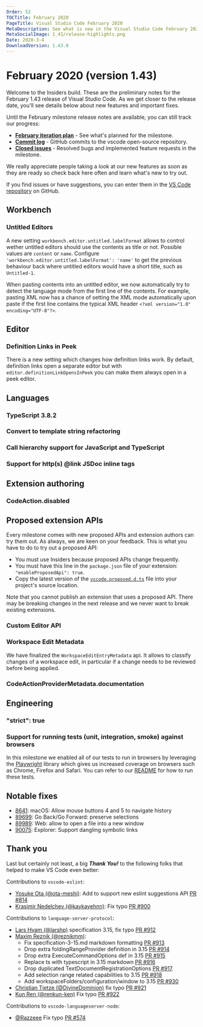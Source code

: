 ```yaml
---
Order: 52
TOCTitle: February 2020
PageTitle: Visual Studio Code February 2020
MetaDescription: See what is new in the Visual Studio Code February 2020 Release (1.43)
MetaSocialImage: 1_43/release-highlights.png
Date: 2020-3-4
DownloadVersion: 1.43.0
---
```

# February 2020 (version 1.43)

<!-- DOWNLOAD_LINKS_PLACEHOLDER -->

Welcome to the Insiders build. These are the preliminary notes for the February 1.43 release of Visual Studio Code. As we get closer to the release date, you'll see details below about new features and important fixes.

Until the February milestone release notes are available, you can still track our progress:

* **[February iteration plan](https://github.com/microsoft/vscode/issues/90371)** - See what's planned for the milestone.
* **[Commit log](https://github.com/Microsoft/vscode/commits/master)** - GitHub commits to the vscode open-source repository.
* **[Closed issues](https://github.com/Microsoft/vscode/issues?q=is%3Aissue+milestone%3A%22February+2020%22+is%3Aclosed)** - Resolved bugs and implemented feature requests in the milestone.

We really appreciate people taking a look at our new features as soon as they are ready so check back here often and learn what's new to try out.

If you find issues or have suggestions, you can enter them in the [VS Code repository](https://github.com/Microsoft/vscode/issues) on GitHub.

## Workbench

### Untitled Editors

A new setting `workbench.editor.untitled.labelFormat` allows to control wether untitled editors should use the contents as title or not. Possible values are `content` or `name`. Configure `'workbench.editor.untitled.labelFormat': 'name'` to get the previous behaviour back where untitled editors would have a short title, such as `Untitled-1`.

When pasting contents into an untitled editor, we now automatically try to detect the language mode from the first line of the contents. For example, pasting XML now has a chance of setting the XML mode automatically upon paste if the first line contains the typical XML header `<?xml version="1.0" encoding="UTF-8"?>`.

## Editor

### Definition Links in Peek

There is a new setting which changes how definition links work. By default, definition links open a separate editor but with `editor.definitionLinkOpensInPeek` you can make them always open in a peek editor.

## Languages

### TypeScript 3.8.2

<!-- TODO mjbvz -->

### Convert to template string refactoring

<!-- TODO mjbvz -->

### Call hierarchy support for JavaScript and TypeScript

<!-- TODO mjbvz -->

### Support for http(s) @link JSDoc inline tags

<!-- TODO mjbvz -->

## Extension authoring

### CodeAction.disabled

<!-- TODO mjbvz -->

## Proposed extension APIs

Every milestone comes with new proposed APIs and extension authors can try them out. As always, we are keen on your feedback. This is what you have to do to try out a proposed API:

* You must use Insiders because proposed APIs change frequently.
* You must have this line in the `package.json` file of your extension: `"enableProposedApi": true`.
* Copy the latest version of the [`vscode.proposed.d.ts`](https://github.com/Microsoft/vscode/blob/master/src/vs/vscode.proposed.d.ts) file into your project's source location.

Note that you cannot publish an extension that uses a proposed API. There may be breaking changes in the next release and we never want to break existing extensions.

### Custom Editor API

<!-- TODO mjbvz -->

### Workspace Edit Metadata

We have finalized the `WorkspaceEditEntryMetadata` api. It allows to classify changes of a workspace edit, in particular if a change needs to be reviewed before being applied.

### CodeActionProviderMetadata.documentation

<!-- TODO mjbvz -->

## Engineering

### "strict": true

### Support for running tests (unit, integration, smoke) against browsers

In this milestone we enabled all of our tests to run in browsers by leveraging the [Playwright](https://github.com/microsoft/playwright) library which gives us increased coverage on browsers such as Chrome, Firefox and Safari. You can refer to our [README](https://github.com/microsoft/vscode/blob/afcaaa613186832493bb1813dee048890a3c2a2f/test/README.md) for how to run these tests.

<!-- TODO mjbvz -->

## Notable fixes

* [8641](https://github.com/microsoft/vscode/issues/8641): macOS: Allow mouse buttons 4 and 5 to navigate history
* [89699](https://github.com/microsoft/vscode/issues/89699): Go Back/Go Forward: preserve selections
* [89989](https://github.com/microsoft/vscode/issues/89989): Web: allow to open a file into a new window
* [90075](https://github.com/microsoft/vscode/issues/90075): Explorer: Support dangling symbolic links

## Thank you

Last but certainly not least, a big *__Thank You!__* to the following folks that helped to make VS Code even better:

Contributions to `vscode-eslint`:

* [Yosuke Ota (@ota-meshi)](https://github.com/ota-meshi): Add to support new eslint suggestions API [PR #814](https://github.com/microsoft/vscode-eslint/pull/814)
* [Krasimir Nedelchev (@kaykayehnn)](https://github.com/kaykayehnn): Fix typo [PR #900](https://github.com/microsoft/vscode-eslint/pull/900)

Contributions to `language-server-protocol`:

* [Lars Hvam (@larshp)](https://github.com/larshp) specification 3.15, fix typo [PR #912](https://github.com/microsoft/language-server-protocol/pull/912)
* [Maxim Reznik (@reznikmm)](https://github.com/reznikmm):
  * Fix specification-3-15.md markdown formatting [PR #913](https://github.com/microsoft/language-server-protocol/pull/913)
  * Drop extra foldingRangeProvider definition in 3.15 [PR #914](https://github.com/microsoft/language-server-protocol/pull/914)
  * Drop extra ExecuteCommandOptions def in 3.15 [PR #915](https://github.com/microsoft/language-server-protocol/pull/915)
  * Replace ts with typescript in 3.15 markdown [PR #916](https://github.com/microsoft/language-server-protocol/pull/916)
  * Drop duplicated TextDocumentRegistrationOptions [PR #917](https://github.com/microsoft/language-server-protocol/pull/917)
  * Add selection range related capabilities to 3.15 [PR #918](https://github.com/microsoft/language-server-protocol/pull/918)
  * Add workspaceFolders/configuration/window to 3.15 [PR #930](https://github.com/microsoft/language-server-protocol/pull/930)
* [Christian Tietze (@DivineDominion)](https://github.com/DivineDominion) fix typo [PR #921](https://github.com/microsoft/language-server-protocol/pull/921)
* [Kun Ren (@renkun-ken)](https://github.com/renkun-ken) Fix typo [PR #922](https://github.com/microsoft/language-server-protocol/pull/922)

Contributions to `vscode-languageserver-node`:

* [@Razzeee](https://github.com/Razzeee) Fix typo [PR #574](https://github.com/microsoft/vscode-languageserver-node/pull/574)

<!-- In-product release notes styles.  Do not modify without also modifying regex in gulpfile.common.js -->
<a id="scroll-to-top" role="button" aria-label="scroll to top" href="#"><span class="icon"></span></a>
<link rel="stylesheet" type="text/css" href="css/inproduct_releasenotes.css"/>

